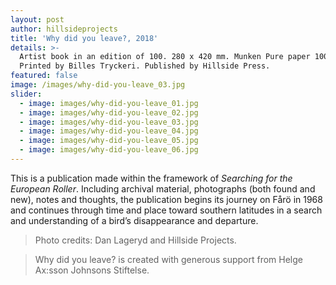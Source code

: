```yaml
---
layout: post
author: hillsideprojects
title: 'Why did you leave?, 2018'
details: >-
  Artist book in an edition of 100. 280 x 420 mm. Munken Pure paper 100 gr.
  Printed by Billes Tryckeri. Published by Hillside Press.
featured: false
image: /images/why-did-you-leave_03.jpg
slider:
  - image: images/why-did-you-leave_01.jpg
  - image: images/why-did-you-leave_02.jpg
  - image: images/why-did-you-leave_03.jpg
  - image: images/why-did-you-leave_04.jpg
  - image: images/why-did-you-leave_05.jpg
  - image: images/why-did-you-leave_06.jpg
---
```


This is a publication made within the framework of _Searching for the European Roller_. Including archival material, photographs (both found and new), notes and thoughts, the publication begins its journey on Fårö in 1968 and continues through time and place toward southern latitudes in a search and understanding of a bird’s disappearance and departure.

> Photo credits: Dan Lageryd and Hillside Projects.

> Why did you leave? is created with generous support from Helge Ax:sson Johnsons Stiftelse.
